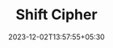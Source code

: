 ---
weight: 31
title: "Shift Cipher"
description: ""
icon: "article"
date: "2023-12-02T13:57:55+05:30"
lastmod: "2023-12-02T13:57:55+05:30"
draft: true
toc: true
---